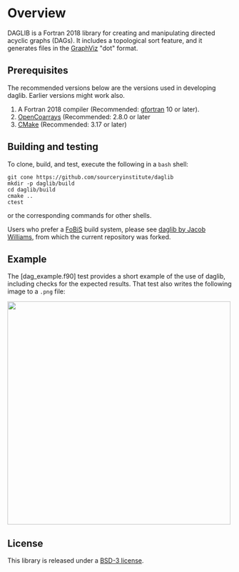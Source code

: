 Overview
========

DAGLIB is a Fortran 2018 library for creating and manipulating directed acyclic graphs (DAGs).
It includes a topological sort feature, and it generates files in the [GraphViz] "dot" format.

Prerequisites
-------------
The recommended versions below are the versions used in developing daglib.  Earlier versions
might work also.

1. A Fortran 2018 compiler (Recommended: [gfortran] 10 or later).
2. [OpenCoarrays]  (Recommended: 2.8.0 or later
3. [CMake]  (Recommended: 3.17 or later)

Building and testing
--------------------
To clone, build, and test, execute the following in a `bash` shell:
```
git cone https://github.com/sourceryinstitute/daglib
mkdir -p daglib/build
cd daglib/build
cmake ..
ctest
```
or the corresponding commands for other shells.

Users who prefer a [FoBiS] build system, please see [daglib by Jacob Williams], from which
the current repository was forked.

Example
-------

The [dag_example.f90] test provides a short example of the use of daglib, including checks
for the expected results.  That test also writes the following image to a `.png` file:

<img src="https://raw.githubusercontent.com/sourceryinstitute/daglib/master/media/dag_example.png" width="500">

License
-------

This library is released under a [BSD-3 license].

[daglib by Jacob Williams]: https://github.com/jacobwilliams/daglib
[FoBiS]: https://github.com/szaghi/FoBiS
[GraphViz]: https://www.graphviz.org
[dag_example]: https://raw.githubusercontent.com/sourceryinstitute/daglib/master/tests/integration/dag_example/dag_example.f90
[OpenCoarrays]: https://github.com/sourceryinstitute/opencoarrays
[CMake]: https://www.cmake.org
[gfortran]: https://gcc.gnu.org
[BSD-3 license]: https://github.com/sourceryinstitute/daglib/blob/master/LICENSE
